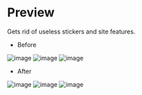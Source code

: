 # Preview
Gets rid of useless stickers and site features.

- Before 

![image](https://user-images.githubusercontent.com/96681438/202761196-7a7c32db-c880-4744-b326-b065cbee8701.png)
![image](https://user-images.githubusercontent.com/96681438/202830964-724861bf-87d4-407a-93cf-38548eac4f18.png)
![image](https://user-images.githubusercontent.com/96681438/202831600-1e911867-fbfc-4de7-b325-a245b0c3bd93.png)


- After

![image](https://user-images.githubusercontent.com/96681438/202829150-638a82b1-fe3b-492d-ae2c-29787afd969f.png)
![image](https://user-images.githubusercontent.com/96681438/202830949-ffd1c01e-fc08-49c0-8916-479d8c16a301.png)
![image](https://user-images.githubusercontent.com/96681438/202831589-bd4941ff-e0c2-4197-9582-ac6864fb9f28.png)


